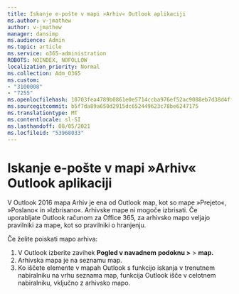 ```yaml
---
title: Iskanje e-pošte v mapi »Arhiv« Outlook aplikaciji
ms.author: v-jmathew
author: v-jmathew
manager: dansimp
ms.audience: Admin
ms.topic: article
ms.service: o365-administration
ROBOTS: NOINDEX, NOFOLLOW
localization_priority: Normal
ms.collection: Adm_O365
ms.custom:
- "3100008"
- "7255"
ms.openlocfilehash: 10703fea4789b0861e0e5714ccba976ef52ac9088eb7d38d4ff8e95236a413c3
ms.sourcegitcommit: b5f7da89a650d2915dc652449623c78be6247175
ms.translationtype: MT
ms.contentlocale: sl-SI
ms.lasthandoff: 08/05/2021
ms.locfileid: "53968033"
---
```

# <a name="find-email-in-archive-folder-in-outlook-app"></a>Iskanje e-pošte v mapi »Arhiv« Outlook aplikaciji

V Outlook 2016 mapa Arhiv je ena od Outlook map, kot so mape »Prejeto«, »Poslano« in »Izbrisano«. Arhivske mape ni mogoče izbrisati. Če uporabljate Outlook računom za Office 365, za arhivsko mapo veljajo pravilniki za mape, kot so pravilniki o hranjenju.

Če želite poiskati mapo arhiva:

1. V Outlook izberite zavihek **Pogled v navadnem** **podoknu >**  >  **map.**
2. Arhivska mapa je na seznamu map.
3. Ko iščete elemente v mapah Outlook s funkcijo iskanja v trenutnem nabiralniku na vrhu seznama map, funkcija Outlook išče v celotnem nabiralniku, vključno z arhivsko mapo.
